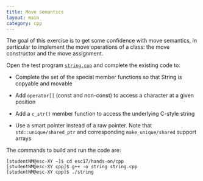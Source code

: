```yaml
---
title: Move semantics
layout: main
category: cpp
---
```


The goal of this exercise is to get some confidence with move
semantics, in particular to implement the move operations of a class:
the move constructor and the move assignment.

Open the test program
[`string.cpp`]({{site.exercises_repo}}/hands-on/cpp/string.cpp)
and complete the existing code to:

* Complete the set of the special member functions so that String is
  copyable and movable
  
* Add `operator[]` (const and non-const) to access a character at a
  given position

* Add a `c_str()` member function to access the underlying C-style
  string

* Use a smart pointer instead of a raw pointer. Note that
  `std::unique/shared_ptr` and corresponding `make_unique/shared`
  support arrays

The commands to build and run the code are:

    [studentNM@esc-XY ~]$ cd esc17/hands-on/cpp
    [studentNM@esc-XY cpp]$ g++ -o string string.cpp
    [studentNM@esc-XY cpp]$ ./string
